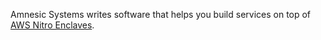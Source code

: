 Amnesic Systems writes software that helps you build services on top of
[AWS Nitro Enclaves](https://aws.amazon.com/ec2/nitro/nitro-enclaves/).
